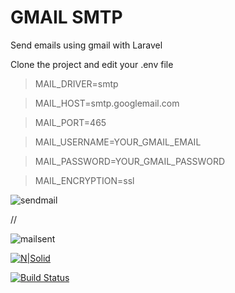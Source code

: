 # GMAIL SMTP

Send emails using gmail with Laravel

Clone the project and edit your .env file

> MAIL_DRIVER=smtp

> MAIL_HOST=smtp.googlemail.com

> MAIL_PORT=465

> MAIL_USERNAME=YOUR_GMAIL_EMAIL

> MAIL_PASSWORD=YOUR_GMAIL_PASSWORD

> MAIL_ENCRYPTION=ssl

![sendmail](https://user-images.githubusercontent.com/24662381/58986439-ab1f7b00-87dd-11e9-8d27-443891ecba71.png)

//

![mailsent](https://user-images.githubusercontent.com/24662381/58986437-aa86e480-87dd-11e9-86eb-7458bea513c2.png)


[![N|Solid](https://cldup.com/dTxpPi9lDf.thumb.png)](https://nodesource.com/products/nsolid)

[![Build Status](https://travis-ci.org/joemccann/dillinger.svg?branch=master)](https://travis-ci.org/joemccann/dillinger)
